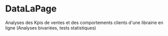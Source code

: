 # DataLaPage
Analyses des Kpis de ventes et des comportements clients d'une librairie en ligne (Analyses bivariées, tests statistiques)
